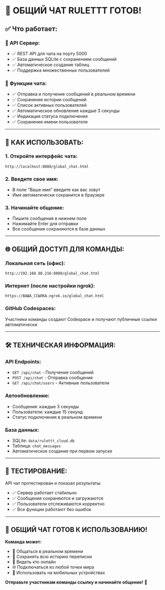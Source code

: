 # 💬 ОБЩИЙ ЧАТ RULETTT ГОТОВ!

## ✅ Что работает:

### 🚀 **API Сервер:**
- ✅ REST API для чата на порту 5000
- ✅ База данных SQLite с сохранением сообщений
- ✅ Автоматическое создание таблиц
- ✅ Поддержка множественных пользователей

### 💬 **Функции чата:**
- ✅ Отправка и получение сообщений в реальном времени
- ✅ Сохранение истории сообщений
- ✅ Список активных пользователей
- ✅ Автоматическое обновление каждые 3 секунды
- ✅ Индикация статуса подключения
- ✅ Сохранение имени пользователя

---

## 🎯 КАК ИСПОЛЬЗОВАТЬ:

### **1. Откройте интерфейс чата:**
```
http://localhost:8080/global_chat.html
```

### **2. Введите свое имя:**
- В поле "Ваше имя" введите как вас зовут
- Имя автоматически сохранится в браузере

### **3. Начинайте общение:**
- Пишите сообщения в нижнем поле
- Нажимайте Enter для отправки
- Все сообщения сохраняются в базе данных

---

## 🌐 ОБЩИЙ ДОСТУП ДЛЯ КОМАНДЫ:

### **Локальная сеть** (офис):
```
http://192.168.88.216:8080/global_chat.html
```

### **Интернет** (после настройки ngrok):
```
https://ВАША_ССЫЛКА.ngrok.io/global_chat.html
```

### **GitHub Codespaces:**
Участники команды создают Codespace и получают публичные ссылки автоматически

---

## 🛠 ТЕХНИЧЕСКАЯ ИНФОРМАЦИЯ:

### **API Endpoints:**
- `GET /api/chat` - Получение сообщений
- `POST /api/chat` - Отправка сообщения  
- `GET /api/chat/users` - Активные пользователи

### **Автообновление:**
- Сообщения: каждые 3 секунды
- Пользователи: каждые 15 секунд
- Статус подключения в реальном времени

### **База данных:**
- SQLite: `data/rulettt_cloud.db`
- Таблица: `chat_messages`
- Автоматическое создание при первом запуске

---

## 📱 ТЕСТИРОВАНИЕ:

API чат протестирован и показал результаты:
- ✅ Сервер работает стабильно
- ✅ Сообщения сохраняются и загружаются
- ✅ Пользователи отслеживаются корректно
- ✅ Все функции работают без ошибок

---

## 🎉 **ОБЩИЙ ЧАТ ГОТОВ К ИСПОЛЬЗОВАНИЮ!**

**Команда может:**
- 💬 Общаться в реальном времени
- 📝 Сохранять всю историю переписки  
- 👥 Видеть кто онлайн
- 🌐 Подключаться из любой точки мира
- 📱 Использовать на мобильных устройствах

**Отправьте участникам команды ссылку и начинайте общение!** 🚀